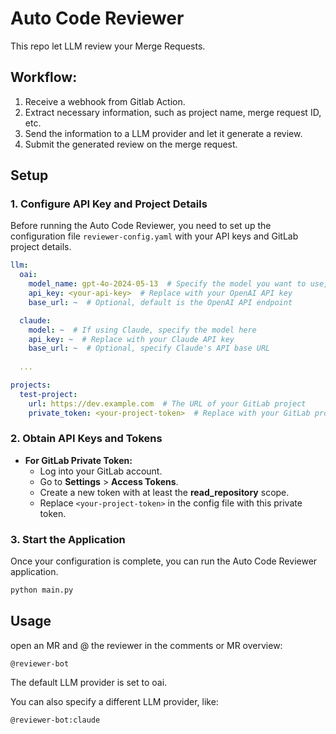 
# Auto Code Reviewer
This repo let LLM review your Merge Requests.

## Workflow:
1. Receive a webhook from Gitlab Action.
2. Extract necessary information, such as project name, merge request ID, etc.
3. Send the information to a LLM provider and let it generate a review.
4. Submit the generated review on the merge request.

## Setup

### 1. **Configure API Key and Project Details**

Before running the Auto Code Reviewer, you need to set up the configuration file `reviewer-config.yaml` with your API keys and GitLab project details.

```yaml
llm:
  oai:
    model_name: gpt-4o-2024-05-13  # Specify the model you want to use, e.g., GPT-4
    api_key: <your-api-key>  # Replace with your OpenAI API key
    base_url: ~  # Optional, default is the OpenAI API endpoint

  claude:
    model: ~  # If using Claude, specify the model here
    api_key: ~  # Replace with your Claude API key
    base_url: ~  # Optional, specify Claude's API base URL
    
  ...

projects:
  test-project:
    url: https://dev.example.com  # The URL of your GitLab project
    private_token: <your-project-token>  # Replace with your GitLab project's private token
```

### 2. **Obtain API Keys and Tokens**

- **For GitLab Private Token:**
  - Log into your GitLab account.
  - Go to **Settings** > **Access Tokens**.
  - Create a new token with at least the **read_repository** scope.
  - Replace `<your-project-token>` in the config file with this private token.

### 3. **Start the Application**

Once your configuration is complete, you can run the Auto Code Reviewer application.

```bash
python main.py
```


## Usage

open an MR and @ the reviewer in the comments or MR overview:

```
@reviewer-bot
```

The default LLM provider is set to oai.

You can also specify a different LLM provider, like:

```
@reviewer-bot:claude
```
